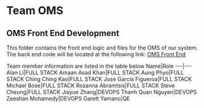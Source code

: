 # Team OMS
## OMS Front End Development
This folder contains the front end logic and files 
for the OMS of our system. The back end
code will be located at the following link:
[OMS Front End](https://github.com/jagfnisum/oms_frontend)



Team member information are listed in the table below
Name|Role
---|---
Alan Li|FULL STACK
Amaan Asad Khan|FULL STACK
Aung Phyo|FULL STACK
Ching Ching Kao|FULL STACK
Jose Garcia Figueroa|FULL STACK
Michael Bose|FULL STACK
Rozanna Abramtsis|FULL STACK
Steve Cheung|FULL STACK
Jiayue Zhang|DEVOPS
Thanh Quan Nguyen|DEVOPS
Zeeshan Mohamedy|DEVOPS
Garett Yamano|QE